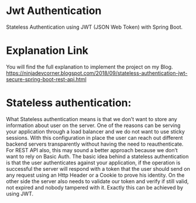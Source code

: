 # Jwt Authentication
Stateless Authentication using JWT (JSON Web Token) with Spring Boot.

# Explanation Link

You will find the full explanation to implement the project on my Blog.
https://ninjadevcorner.blogspot.com/2018/09/stateless-authentication-jwt-secure-spring-boot-rest-api.html


# Stateless authentication:

What Stateless authentication means is that we don’t want to store any information about user on the server. One of the reasons can be serving your application through a load balancer and we do not want to use sticky sessions.  With this configuration in place the user can reach out different backend servers transparently without having the need to reauthenticate. For REST API also, this may sound a better approach because we don’t want to rely on Basic Auth.
The basic idea behind a stateless authentication is that the user authenticates against your application, if the operation is successful the server will respond with a token that the user should send on any request using an Http Header or a Cookie to prove his identity. On the other side the server also needs to validate our token and verify if still valid, not expired and nobody tampered with it.
Exactly this can be achieved by using JWT.
